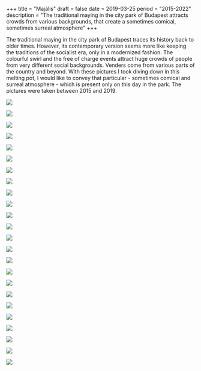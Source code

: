 +++
title = "Majális"
draft = false
date = 2019-03-25
period = "2015-2022"
description = "The traditional maying in the city park of Budapest attracts crowds from various backgrounds, that create a sometimes comical, sometimes surreal atmosphere"
+++

The traditional maying in the city park of Budapest traces its history back to older times. However, its contemporary version seems more like keeping the traditions of the socialist era, only in a modernized fashion. The colourful swirl and the free of charge events attract huge crowds of people from very different social backgrounds. Venders come from various parts of the country and beyond. With these pictures I took diving down in this melting pot, I would like to convey that particular - sometimes comical and surreal atmosphere - which is present only on this day in the park. The pictures were taken between 2015 and 2019.

![](http://www.nebulonphotography.net/img/majalis/majalis_00002.jpg)

![](http://www.nebulonphotography.net/img/majalis/majalis_00003.jpg)

![](http://www.nebulonphotography.net/img/majalis/majalis_00004.jpg)

![](http://www.nebulonphotography.net/img/majalis/majalis_00005.jpg)

![](http://www.nebulonphotography.net/img/majalis/majalis_00006.jpg)

![](http://www.nebulonphotography.net/img/majalis/majalis_00007.jpg)

![](http://www.nebulonphotography.net/img/majalis/majalis_00008.jpg)

![](http://www.nebulonphotography.net/img/majalis/majalis_00009.jpg)

![](http://www.nebulonphotography.net/img/majalis/majalis_00010.jpg)

![](http://www.nebulonphotography.net/img/majalis/majalis_00011.jpg)

![](http://www.nebulonphotography.net/img/majalis/majalis_00012.jpg)

![](http://www.nebulonphotography.net/img/majalis/majalis_00013.jpg)

![](http://www.nebulonphotography.net/img/majalis/majalis_00014.jpg)

![](http://www.nebulonphotography.net/img/majalis/majalis_00015.jpg)

![](http://www.nebulonphotography.net/img/majalis/majalis_00016.jpg)

![](http://www.nebulonphotography.net/img/majalis/majalis_00017.jpg)

![](http://www.nebulonphotography.net/img/majalis/majalis_00018.jpg)

![](http://www.nebulonphotography.net/img/majalis/majalis_00019.jpg)

![](http://www.nebulonphotography.net/img/majalis/majalis_00020.jpg)

![](http://www.nebulonphotography.net/img/majalis/majalis_00021.jpg)

![](http://www.nebulonphotography.net/img/majalis/majalis_00022.jpg)

![](http://www.nebulonphotography.net/img/majalis/majalis_00023.jpg)

![](http://www.nebulonphotography.net/img/majalis/majalis_00024.jpg)

![](http://www.nebulonphotography.net/img/majalis/majalis_00025.jpg)
